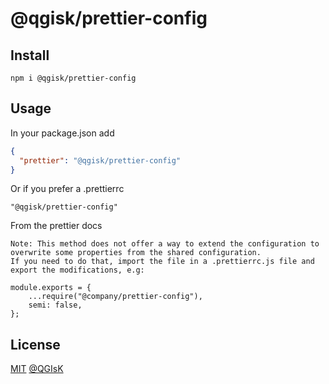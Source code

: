 # @qgisk/prettier-config

## Install

```npm
npm i @qgisk/prettier-config
```

## Usage

In your package.json add

```json
{
  "prettier": "@qgisk/prettier-config"
}
```

Or if you prefer a .prettierrc

```
"@qgisk/prettier-config"
```

From the prettier docs

```
Note: This method does not offer a way to extend the configuration to overwrite some properties from the shared configuration. 
If you need to do that, import the file in a .prettierrc.js file and export the modifications, e.g:

module.exports = {
    ...require("@company/prettier-config"),
    semi: false,
};
```

## License

[MIT](https://github.com/QGIsK/prettier-config/blob/main/LICENSE) [@QGIsK](https://github.com/qgisk)
